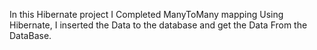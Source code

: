 In this Hibernate project I Completed ManyToMany mapping Using Hibernate, I inserted the Data to the database and get the Data From the DataBase.
